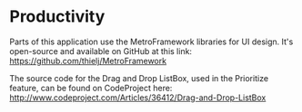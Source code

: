# Productivity
Parts of this application use the MetroFramework libraries for UI design. It's open-source and available on GitHub at this link:
https://github.com/thielj/MetroFramework

The source code for the Drag and Drop ListBox, used in the Prioritize feature, can be found on CodeProject here:
http://www.codeproject.com/Articles/36412/Drag-and-Drop-ListBox
